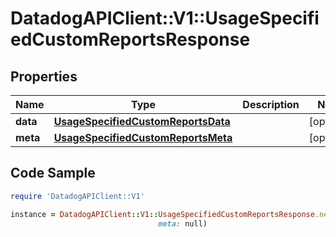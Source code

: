 # DatadogAPIClient::V1::UsageSpecifiedCustomReportsResponse

## Properties

Name | Type | Description | Notes
------------ | ------------- | ------------- | -------------
**data** | [**UsageSpecifiedCustomReportsData**](UsageSpecifiedCustomReportsData.md) |  | [optional] 
**meta** | [**UsageSpecifiedCustomReportsMeta**](UsageSpecifiedCustomReportsMeta.md) |  | [optional] 

## Code Sample

```ruby
require 'DatadogAPIClient::V1'

instance = DatadogAPIClient::V1::UsageSpecifiedCustomReportsResponse.new(data: null,
                                 meta: null)
```


